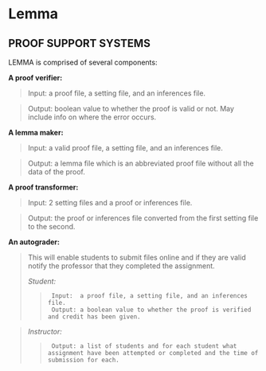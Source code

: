 # Lemma
PROOF SUPPORT SYSTEMS
---------------------

LEMMA is comprised of several components:

**A proof verifier:**
>	Input:	a proof file, a setting file, and an inferences file.

>	Output:	boolean value to whether the proof is valid or not. May include info on where the error occurs.

**A lemma maker:**
>	Input:	a valid proof file, a setting file, and an inferences file.

>	Output:	a lemma file which is an abbreviated proof file without all the data of the proof.

**A proof transformer:**
>	Input:	2 setting files and a proof or inferences file.

>	Output:	the proof or inferences file converted from the first setting file to the second.

**An autograder:**
>	This will enable students to submit files online and if they are valid notify the professor that they completed the assignment.
>
>	_Student:_
>>		Input:	a proof file, a setting file, and an inferences file.
>>		Output:	a boolean value to whether the proof is verified and credit has been given.

>	_Instructor:_
>>		Output:	a list of students and for each student what assignment have been attempted or completed and the time of submission for each.
